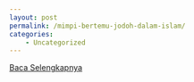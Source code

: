 ```yaml
---
layout: post
permalink: /mimpi-bertemu-jodoh-dalam-islam/
categories:
    - Uncategorized
---
```


[Baca Selengkapnya](/07)